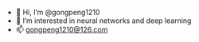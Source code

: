 - 👋 Hi, I’m @gongpeng1210
- 👀 I’m interested in neural networks and deep learning
- 📫 gongpeng1210@126.com
